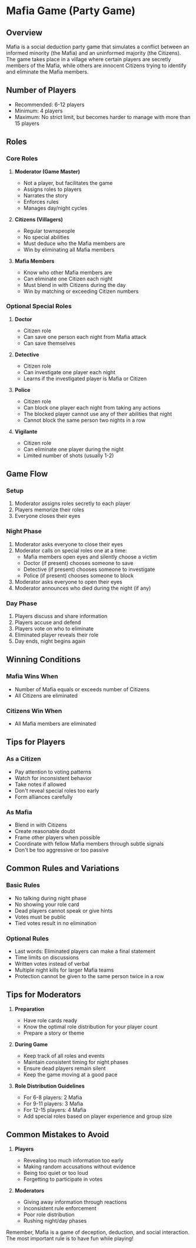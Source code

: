# Mafia Game (Party Game)

## Overview
Mafia is a social deduction party game that simulates a conflict between an informed minority (the Mafia) and an uninformed majority (the Citizens). The game takes place in a village where certain players are secretly members of the Mafia, while others are innocent Citizens trying to identify and eliminate the Mafia members.

## Number of Players
- Recommended: 6-12 players
- Minimum: 4 players
- Maximum: No strict limit, but becomes harder to manage with more than 15 players

## Roles

### Core Roles

1. **Moderator (Game Master)**
   - Not a player, but facilitates the game
   - Assigns roles to players
   - Narrates the story
   - Enforces rules
   - Manages day/night cycles

2. **Citizens (Villagers)**
   - Regular townspeople
   - No special abilities
   - Must deduce who the Mafia members are
   - Win by eliminating all Mafia members

3. **Mafia Members**
   - Know who other Mafia members are
   - Can eliminate one Citizen each night
   - Must blend in with Citizens during the day
   - Win by matching or exceeding Citizen numbers

### Optional Special Roles

1. **Doctor**
   - Citizen role
   - Can save one person each night from Mafia attack
   - Can save themselves

2. **Detective**
   - Citizen role
   - Can investigate one player each night
   - Learns if the investigated player is Mafia or Citizen

3. **Police**
   - Citizen role
   - Can block one player each night from taking any actions
   - The blocked player cannot use any of their abilities that night
   - Cannot block the same person two nights in a row

4. **Vigilante**
   - Citizen role
   - Can eliminate one player during the night
   - Limited number of shots (usually 1-2)

## Game Flow

### Setup
1. Moderator assigns roles secretly to each player
2. Players memorize their roles
3. Everyone closes their eyes

### Night Phase
1. Moderator asks everyone to close their eyes
2. Moderator calls on special roles one at a time:
   - Mafia members open eyes and silently choose a victim
   - Doctor (if present) chooses someone to save
   - Detective (if present) chooses someone to investigate
   - Police (if present) chooses someone to block
3. Moderator asks everyone to open their eyes
4. Moderator announces who died during the night (if any)

### Day Phase
1. Players discuss and share information
2. Players accuse and defend
3. Players vote on who to eliminate
4. Eliminated player reveals their role
5. Day ends, night begins again

## Winning Conditions

### Mafia Wins When
- Number of Mafia equals or exceeds number of Citizens
- All Citizens are eliminated

### Citizens Win When
- All Mafia members are eliminated

## Tips for Players

### As a Citizen
- Pay attention to voting patterns
- Watch for inconsistent behavior
- Take notes if allowed
- Don't reveal special roles too early
- Form alliances carefully

### As Mafia
- Blend in with Citizens
- Create reasonable doubt
- Frame other players when possible
- Coordinate with fellow Mafia members through subtle signals
- Don't be too aggressive or too passive

## Common Rules and Variations

### Basic Rules
- No talking during night phase
- No showing your role card
- Dead players cannot speak or give hints
- Votes must be public
- Tied votes result in no elimination

### Optional Rules
- Last words: Eliminated players can make a final statement
- Time limits on discussions
- Written votes instead of verbal
- Multiple night kills for larger Mafia teams
- Protection cannot be given to the same person twice in a row

## Tips for Moderators

1. **Preparation**
   - Have role cards ready
   - Know the optimal role distribution for your player count
   - Prepare a story or theme

2. **During Game**
   - Keep track of all roles and events
   - Maintain consistent timing for night phases
   - Ensure dead players remain silent
   - Keep the game moving at a good pace

3. **Role Distribution Guidelines**
   - For 6-8 players: 2 Mafia
   - For 9-11 players: 3 Mafia
   - For 12-15 players: 4 Mafia
   - Add special roles based on player experience and group size

## Common Mistakes to Avoid

1. **Players**
   - Revealing too much information too early
   - Making random accusations without evidence
   - Being too quiet or too loud
   - Forgetting to participate in votes

2. **Moderators**
   - Giving away information through reactions
   - Inconsistent rule enforcement
   - Poor role distribution
   - Rushing night/day phases

Remember, Mafia is a game of deception, deduction, and social interaction. The most important rule is to have fun while playing!
